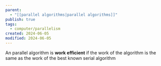 ```yaml
---
parent:
  - "[[parallel algorithms|parallel algorithms]]"
publish: true
tags:
  - computer/parallelism
created: 2024-06-05
modified: 2024-06-05
---
```

An parallel algorithm is **work efficient** if the work of the algorithm is the same as the work of the best known serial algorithm